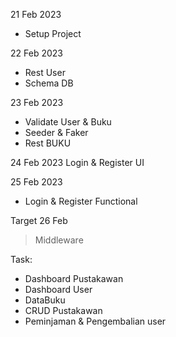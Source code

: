 21 Feb 2023

- Setup Project

22 Feb 2023

- Rest User
- Schema DB

23 Feb 2023

- Validate User & Buku
- Seeder & Faker
- Rest BUKU

24 Feb 2023
Login & Register UI

25 Feb 2023

- Login & Register Functional

Target 26 Feb

> Middleware

Task:

- Dashboard Pustakawan
- Dashboard User
- DataBuku
- CRUD Pustakawan
- Peminjaman & Pengembalian user
